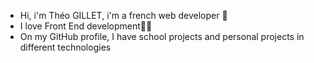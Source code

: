 - Hi, i'm Théo GILLET, i'm a french web developer 👋
- I love Front End development👨‍💻
- On my GitHub profile, I have school projects and personal projects in different technologies